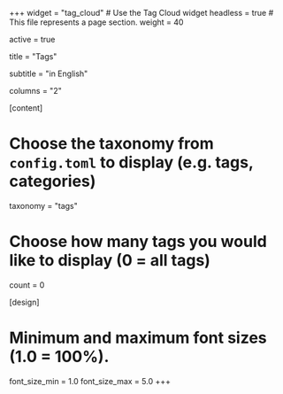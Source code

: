 +++
widget = "tag_cloud"  # Use the Tag Cloud widget
headless = true  # This file represents a page section.
weight = 40

active = true

title = "Tags"

subtitle = "in English"

columns = "2"

[content]
  # Choose the taxonomy from `config.toml` to display (e.g. tags, categories)
  taxonomy = "tags"
  
  # Choose how many tags you would like to display (0 = all tags)
  count = 0

[design]
  # Minimum and maximum font sizes (1.0 = 100%).
  font_size_min = 1.0
  font_size_max = 5.0
+++
